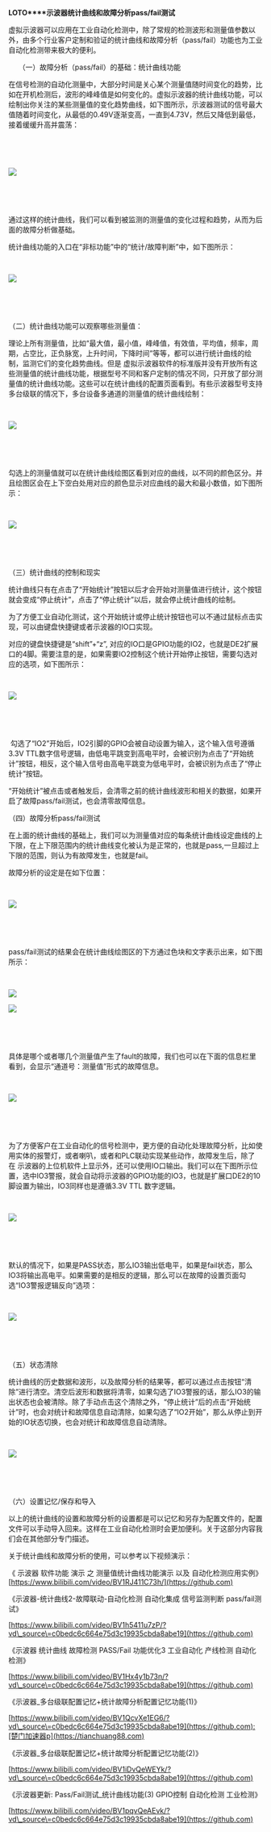 
**LOTO****示波器统计曲线和故障分析pass/fail测试**


虚拟示波器可以应用在工业自动化检测中，除了常规的检测波形和测量值参数以外，由多个行业客户定制和验证的统计曲线和故障分析（pass/fail）功能也为工业自动化检测带来极大的便利。


     （一）故障分析（pass/fail）的基础：统计曲线功能


在信号检测的自动化测量中，大部分时间是关心某个测量值随时间变化的趋势，比如在开机检测后，波形的峰峰值是如何变化的。虚拟示波器的统计曲线功能，可以绘制出你关注的某些测量值的变化趋势曲线，如下图所示，示波器测试的信号最大值随着时间变化，从最低的0\.49V逐渐变高，一直到4\.73V，然后又降低到最低，接着缓缓升高并震荡：


 


 


![](https://img2024.cnblogs.com/blog/2597459/202408/2597459-20240830095810648-1492407604.png)


 


 


通过这样的统计曲线，我们可以看到被监测的测量值的变化过程和趋势，从而为后面的故障分析做基础。


统计曲线功能的入口在“非标功能”中的“统计/故障判断”中，如下图所示：


 


![](https://img2024.cnblogs.com/blog/2597459/202408/2597459-20240830095825379-945787652.png)


 


 


（二）统计曲线功能可以观察哪些测量值：


理论上所有测量值，比如“最大值，最小值，峰峰值，有效值，平均值，频率，周期，占空比，正负脉宽，上升时间，下降时间”等等，都可以进行统计曲线的绘制，监测它们的变化趋势曲线。但是 虚拟示波器软件的标准版并没有开放所有这些测量值的统计曲线功能，根据型号不同和客户定制的情况不同，只开放了部分测量值的统计曲线功能。这些可以在统计曲线的配置页面看到。有些示波器型号支持多台级联的情况下，多台设备多通道的测量值的统计曲线绘制：


 


![](https://img2024.cnblogs.com/blog/2597459/202408/2597459-20240830095836667-1166445283.png)


 


 


勾选上的测量值就可以在统计曲线绘图区看到对应的曲线，以不同的颜色区分。并且绘图区会在上下空白处用对应的颜色显示对应曲线的最大和最小数值，如下图所示：


 


![](https://img2024.cnblogs.com/blog/2597459/202408/2597459-20240830095844268-791271193.png)


 


 


（三）统计曲线的控制和现实


统计曲线只有在点击了“开始统计”按钮以后才会开始对测量值进行统计，这个按钮就会变成“停止统计”，点击了“停止统计”以后，就会停止统计曲线的绘制。


为了方便工业自动化测试，这个开始统计或停止统计按钮也可以不通过鼠标点击实现，可以由键盘快捷键或者示波器的IO口实现。


对应的键盘快捷键是“shift”\+“z”, 对应的IO口是GPIO功能的IO2，也就是DE2扩展口的4脚。需要注意的是，如果需要IO2控制这个统计开始停止按钮，需要勾选对应的选项，如下图所示：


 


![](https://img2024.cnblogs.com/blog/2597459/202408/2597459-20240830095851397-91572081.png)


 


 


 勾选了“IO2”开始后，IO2引脚的GPIO会被自动设置为输入，这个输入信号遵循3\.3V TTL数字信号逻辑，由低电平跳变到高电平时，会被识别为点击了“开始统计”按钮，相反，这个输入信号由高电平跳变为低电平时，会被识别为点击了“停止统计”按钮。


“开始统计”被点击或者触发后，会清零之前的统计曲线波形和相关的数据，如果开启了故障pass/fail测试，也会清零故障信息。


（四）故障分析pass/fail测试


在上面的统计曲线的基础上，我们可以为测量值对应的每条统计曲线设定曲线的上下限，在上下限范围内的统计曲线变化被认为是正常的，也就是pass,一旦超过上下限的范围，则认为有故障发生，也就是fail。


故障分析的设定是在如下位置：


 


![](https://img2024.cnblogs.com/blog/2597459/202408/2597459-20240830095859537-396312774.png)


 


 


pass/fail测试的结果会在统计曲线绘图区的下方通过色块和文字表示出来，如下图所示：


 


![](https://img2024.cnblogs.com/blog/2597459/202408/2597459-20240830095909826-224360551.png)


![](https://img2024.cnblogs.com/blog/2597459/202408/2597459-20240830095921681-2120314530.png)


 


 


具体是哪个或者哪几个测量值产生了fault的故障，我们也可以在下面的信息栏里看到，会显示“通道号：测量值”形式的故障信息。


 


![](https://img2024.cnblogs.com/blog/2597459/202408/2597459-20240830095932548-675981157.png)


 


 


为了方便客户在工业自动化的信号检测中，更方便的自动化处理故障分析，比如使用实体的报警灯，或者喇叭，或者和PLC联动实现某些动作，故障发生后，除了在 示波器的上位机软件上显示外，还可以使用IO口输出。我们可以在下图所示位置，选中IO3警报，就会自动将示波器的GPIO功能的IO3，也就是扩展口DE2的10脚设置为输出，IO3同样也是遵循3\.3V TTL 数字逻辑。


 


![](https://img2024.cnblogs.com/blog/2597459/202408/2597459-20240830095941774-967778178.png)


 


 


默认的情况下，如果是PASS状态，那么IO3输出低电平，如果是fail状态，那么IO3将输出高电平。如果需要的是相反的逻辑，那么可以在故障的设置页面勾选“IO3警报逻辑反向”选项：


 


![](https://img2024.cnblogs.com/blog/2597459/202408/2597459-20240830095952200-768429230.png)


 


 


（五）状态清除


统计曲线的历史数据和波形，以及故障分析的结果等，都可以通过点击按钮“清除”进行清空。清空后波形和数据将清零，如果勾选了IO3警报的话，那么IO3的输出状态也会被清除。除了手动点击这个清除之外，“停止统计”后的点击“开始统计”时，也会对统计和故障信息自动清除，如果勾选了“IO2开始”，那么从停止到开始的IO状态切换，也会对统计和故障信息自动清除。


 


![](https://img2024.cnblogs.com/blog/2597459/202408/2597459-20240830100003853-842026346.png)


 


 


（六）设置记忆/保存和导入


以上的统计曲线的设置和故障分析的设置都是可以记忆和另存为配置文件的，配置文件可以手动导入回来。这样在工业自动化检测时会更加便利。关于这部分内容我们会在其他部分专门描述。


关于统计曲线和故障分析的使用，可以参考以下视频演示：


《 示波器 软件功能 演示 之 测量值统计曲线功能演示 以及 自动化检测应用实例》[https://www.bilibili.com/video/BV1RJ411C73h/](https://github.com)


《示波器\-统计曲线2\-故障联动\-自动化检测 自动化集成 信号监测判断 pass/fail测试》


[https://www.bilibili.com/video/BV1h5411u7zP/?vd\_source\=c0bedc6c664e75d3c19935cbda8abe19](https://github.com)


《示波器 统计曲线 故障检测 PASS/Fail 功能优化3 工业自动化 产线检测 自动化检测》


[https://www.bilibili.com/video/BV1Hx4y1b73n/?vd\_source\=c0bedc6c664e75d3c19935cbda8abe19](https://github.com)


《示波器\_多台级联配置记忆\+统计故障分析配置记忆功能(1\)》


[https://www.bilibili.com/video/BV1QcvXe1EG6/?vd\_source\=c0bedc6c664e75d3c19935cbda8abe19](https://github.com):[楚门加速器p](https://tianchuang88.com)


《示波器\_多台级联配置记忆\+统计故障分析配置记忆功能(2\)》


[https://www.bilibili.com/video/BV1iDvQeWEYk/?vd\_source\=c0bedc6c664e75d3c19935cbda8abe19](https://github.com)


《示波器更新: Pass/Fail测试\_统计曲线功能(3\) GPIO控制 自动化检测 工业检测》


[https://www.bilibili.com/video/BV1pqvQeAEvk/?vd\_source\=c0bedc6c664e75d3c19935cbda8abe19](https://github.com)


 


